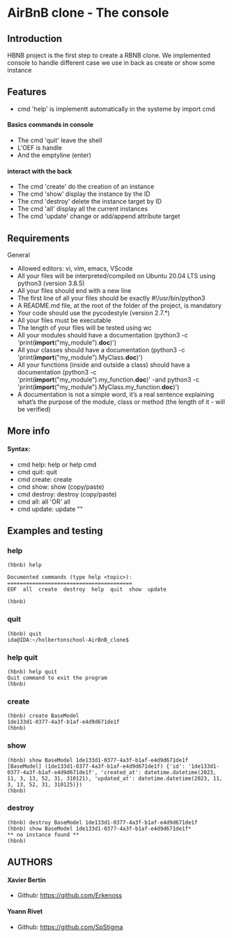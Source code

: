 # AirBnB clone - The console

## Introduction
HBNB project is the first step to create a RBNB clone. We implemented console to handle different case we use in back as create or show some instance

## Features
- cmd 'help' is implementt automatically in the systeme by import cmd

#### Basics commands in console
- The cmd 'quit' leave the shell
- L'OEF is handle
- And the emptyline (enter)

#### interact with the back
- The cmd 'create' do the creation of an instance
- The cmd 'show' display the instance by the ID
- The cmd 'destroy' delete the instance target by ID
- The cmd 'all' display all the current instances
- The cmd 'update' change or add/append attribute target

## Requirements
General

-   Allowed editors: vi, vim, emacs, VScode
-   All your files will be interpreted/compiled on Ubuntu 20.04 LTS using python3 (version 3.8.5)
-   All your files should end with a new line
-   The first line of all your files should be exactly #!/usr/bin/python3
-   A README.md file, at the root of the folder of the project, is mandatory
-   Your code should use the pycodestyle (version 2.7.*)
-   All your files must be executable
-   The length of your files will be tested using wc
-   All your modules should have a documentation (python3 -c 'print(__import__("my_module").__doc__)')
-   All your classes should have a documentation (python3 -c 'print(__import__("my_module").MyClass.__doc__)')
-   All your functions (inside and outside a class) should have a documentation (python3 -c 'print(__import__("my_module").my_function.__doc__)' -and python3 -c 'print(__import__("my_module").MyClass.my_function.__doc__)')
-   A documentation is not a simple word, it’s a real sentence explaining what’s the purpose of the module, class or method (the length of it - will be verified)

## More info
#### Syntax:
- cmd help: help or help cmd
- cmd quit: quit
- cmd create: create <class name>
- cmd show: show <class name> <id> (copy/paste)
- cmd destroy: destroy <class name> <id> (copy/paste)
- cmd all: all 'OR' all <class name>
- cmd update: update <class name> <id> <attribute name> "<attribute value>"

## Examples and testing
### help
```
(hbnb) help

Documented commands (type help <topic>):
========================================
EOF  all  create  destroy  help  quit  show  update

(hbnb)
```
### quit
```
(hbnb) quit
ida@IDA:~/holbertonschool-AirBnB_clone$
```

### help quit
```
(hbnb) help quit
Quit command to exit the program
(hbnb)
```
### create
```
(hbnb) create BaseModel
1de133d1-0377-4a3f-b1af-e4d9d671de1f
(hbnb)
```
### show
```
(hbnb) show BaseModel 1de133d1-0377-4a3f-b1af-e4d9d671de1f
[BaseModel] (1de133d1-0377-4a3f-b1af-e4d9d671de1f) {'id': '1de133d1-0377-4a3f-b1af-e4d9d671de1f', 'created_at': datetime.datetime(2023, 11, 3, 13, 52, 31, 310121), 'updated_at': datetime.datetime(2023, 11, 3, 13, 52, 31, 310125)})
(hbnb)
```

### destroy
```
(hbnb) destroy BaseModel 1de133d1-0377-4a3f-b1af-e4d9d671de1f
(hbnb) show BaseModel 1de133d1-0377-4a3f-b1af-e4d9d671de1f*
** no instance found **
(hbnb)
```

## AUTHORS
#### Xavier Bertin
- Github: https://github.com/Erkenoss

#### Yoann Rivet
- Github: https://github.com/SpStigma
